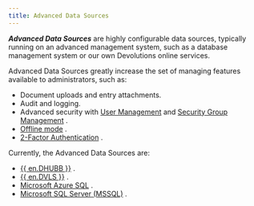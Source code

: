```yaml
---
title: Advanced Data Sources
---
```

***Advanced Data Sources*** are highly configurable data sources, typically running on an advanced management system, such as a database management system or our own Devolutions online services.  

Advanced Data Sources greatly increase the set of managing features available to administrators, such as:  

* Document uploads and entry attachments. 
* Audit and logging. 
* Advanced security with [User Management](/rdm/mac/commands/administration/user-management/) and [Security Group Management](/rdm/mac/commands/administration/security-group-management/) .  
* [Offline mode](/rdm/mac/commands/file/go-offline/) . 
* [2-Factor Authentication](/rdm/mac/data-sources/multi-factor-authentication/) .  

Currently, the Advanced Data Sources are:  
* [{{ en.DHUBB }}](/rdm/mac/data-sources/data-sources-types/advanced-data-sources/hub-business/) . 
* [{{ en.DVLS }}](/rdm/mac/data-sources/data-sources-types/advanced-data-sources/server/) . 
* [Microsoft Azure SQL](/rdm/mac/data-sources/data-sources-types/advanced-data-sources/microsoft-azure-sql/) . 
* [Microsoft SQL Server (MSSQL)](/rdm/mac/data-sources/data-sources-types/advanced-data-sources/microsoft-sql-server/) . 
